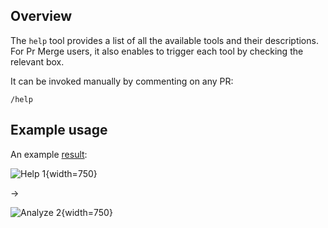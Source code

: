 ## Overview
The `help` tool provides a list of all the available tools and their descriptions.
For Pr Merge users, it also enables to trigger each tool by checking the relevant box.

It can be invoked manually by commenting on any PR:
```
/help
```

## Example usage
An example [result](https://github.com/Khulnasoft/pr-insight/pull/546#issuecomment-1868524805):

![Help 1](https://khulnasoft/images/pr_insight/help1.png){width=750}

&rarr;

![Analyze 2](https://khulnasoft/images/pr_insight/help2.png){width=750}
